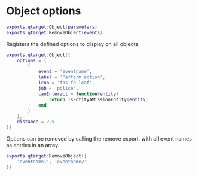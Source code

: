 # Object options
```lua
exports.qtarget:Object(parameters)
exports.qtarget:RemoveObject(events)
```
Registers the defined options to display on all objects.

```lua
exports.qtarget:Object({
	options = {
		{
			event = 'eventname',
			label = 'Perform action',
			icon = 'fas fa-leaf',
			job = 'police',
			canInteract = function(entity)
				return IsEntityAMissionEntity(entity)
			end
		}
	},
	distance = 2.5
})
```

Options can be removed by calling the remove export, with all event names as entries in an array.
```lua
exports.qtarget:RemoveObject({
	'eventname1', 'eventname2'
})
```

